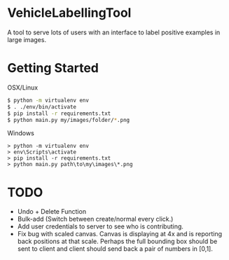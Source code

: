 VehicleLabellingTool
====================

A tool to serve lots of users with an interface to label positive examples in large images.

Getting Started
===

OSX/Linux
```bash
$ python -m virtualenv env
$ . ./env/bin/activate
$ pip install -r requirements.txt
$ python main.py my/images/folder/*.png
```

Windows
```
> python -m virtualenv env
> env\Scripts\activate
> pip install -r requirements.txt
> python main.py path\to\my\images\*.png
```

TODO
===
- Undo + Delete Function
- Bulk-add (Switch between create/normal every click.)
- Add user credentials to server to see who is contributing.
- Fix bug with scaled canvas.  Canvas is displaying at 4x and is reporting back positions at that scale.  Perhaps the full bounding box should be sent to client and client should send back a pair of numbers in [0,1].
